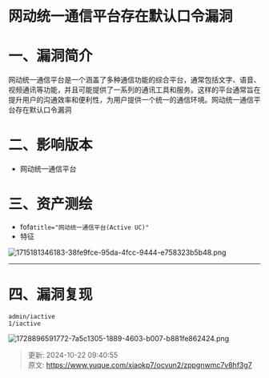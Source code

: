 # 网动统一通信平台存在默认口令漏洞

# 一、漏洞简介
 网动统一通信平台是一个涵盖了多种通信功能的综合平台，通常包括文字、语音、视频通讯等功能，并且可能提供了一系列的通讯工具和服务。这样的平台通常旨在提升用户的沟通效率和便利性，为用户提供一个统一的通信环境。网动统一通信平台存在默认口令漏洞

# 二、影响版本
+ 网动统一通信平台

# 三、资产测绘
+ fofa`title="网动统一通信平台(Active UC)"`
+ 特征

![1715181346183-38fe9fce-95da-4fcc-9444-e758323b5b48.png](./img/8SfqFBE2nPpYVL4X/1715181346183-38fe9fce-95da-4fcc-9444-e758323b5b48-314671.png)

---

# 四、漏洞复现
```http
admin/iactive
1/iactive
```

![1728896591772-7a5c1305-1889-4603-b007-b881fe862424.png](./img/8SfqFBE2nPpYVL4X/1728896591772-7a5c1305-1889-4603-b007-b881fe862424-613866.png)



> 更新: 2024-10-22 09:40:55  
> 原文: <https://www.yuque.com/xiaokp7/ocvun2/zppgnwmc7v8hf3g7>
